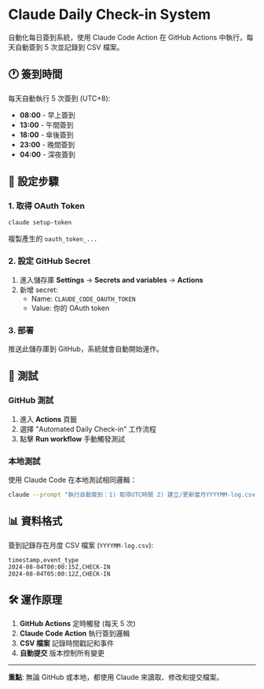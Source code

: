 # Claude Daily Check-in System

自動化每日簽到系統，使用 Claude Code Action 在 GitHub Actions 中執行，每天自動簽到 5 次並記錄到 CSV 檔案。

## 🕐 簽到時間

每天自動執行 5 次簽到 (UTC+8):
- **08:00** - 早上簽到
- **13:00** - 午間簽到  
- **18:00** - 傘後簽到
- **23:00** - 晚間簽到
- **04:00** - 深夜簽到

## 🚀 設定步驟

### 1. 取得 OAuth Token
```bash
claude setup-token
```
複製產生的 `oauth_token_...` 

### 2. 設定 GitHub Secret
1. 進入儲存庫 **Settings** → **Secrets and variables** → **Actions**
2. 新增 secret: 
   - Name: `CLAUDE_CODE_OAUTH_TOKEN`
   - Value: 你的 OAuth token

### 3. 部署
推送此儲存庫到 GitHub，系統就會自動開始運作。

## 🧪 測試

### GitHub 測試
1. 進入 **Actions** 頁籤
2. 選擇 "Automated Daily Check-in" 工作流程
3. 點擊 **Run workflow** 手動觸發測試

### 本地測試
使用 Claude Code 在本地測試相同邏輯：

```bash
claude --prompt "執行自動簽到：1) 取得UTC時間 2) 建立/更新當月YYYYMM-log.csv 3) 附加CHECK-IN記錄 4) 提交變更"
```

## 📊 資料格式

簽到記錄存在月度 CSV 檔案 (`YYYYMM-log.csv`):

```csv
timestamp,event_type
2024-08-04T00:00:15Z,CHECK-IN
2024-08-04T05:00:12Z,CHECK-IN
```

## 🛠️ 運作原理

1. **GitHub Actions** 定時觸發 (每天 5 次)
2. **Claude Code Action** 執行簽到邏輯
3. **CSV 檔案** 記錄時間戳記和事件
4. **自動提交** 版本控制所有變更

---

**重點**: 無論 GitHub 或本地，都使用 Claude 來讀取、修改和提交檔案。